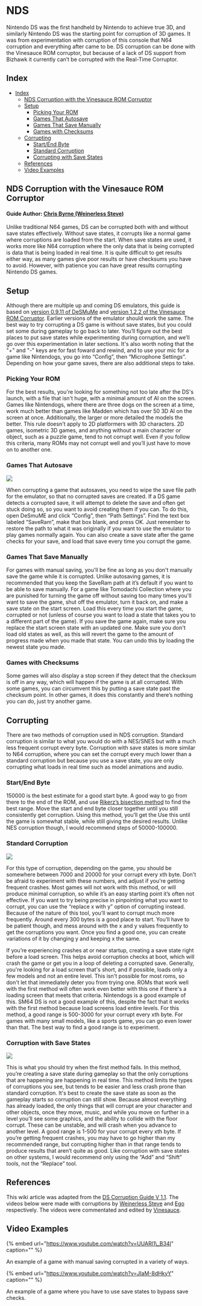 # NDS

Nintendo DS was the first handheld by Nintendo to achieve true 3D, and similarly Nintendo DS was the starting point for corruption of 3D games. It was from experimentation with corruption of this console that N64 corruption and everything after came to be. DS corruption can be done with the Vinesauce ROM corruptor, but because of a lack of DS support from Bizhawk it currently can’t be corrupted with the Real-Time Corruptor.

## Index

* [Index](nds.md#index)
  * [NDS Corruption with the Vinesauce ROM Corruptor](nds.md#nds-corruption-with-the-vinesauce-rom-corruptor)
  * [Setup](nds.md#setup)
    * [Picking Your ROM](nds.md#picking-your-rom)
    * [Games That Autosave](nds.md#games-that-autosave)
    * [Games That Save Manually](nds.md#games-that-save-manually)
    * [Games with Checksums](nds.md#games-with-checksums)
  * [Corrupting](nds.md#corrupting)
    * [Start/End Byte](nds.md#startend-byte)
    * [Standard Corruption](nds.md#standard-corruption)
    * [Corrupting with Save States](https://github.com/x8bitrain/corrupt-wiki/tree/430148d289135ba52a58a9e30a4c9ac95d616b76/Corrupting%20With%20Save%20States/README.md)
  * [References](nds.md#references)
  * [Video Examples](nds.md#video-examples)

## NDS Corruption with the Vinesauce ROM Corruptor

#### Guide Author: [Chris Byrne \(Weinerless Steve\)](https://www.youtube.com/user/Sevelix/)

Unlike traditional N64 games, DS can be corrupted both with and without save states effectively. Without save states, it corrupts like a normal game where corruptions are loaded from the start. When save states are used, it works more like N64 corruption where the only data that is being corrupted is data that is being loaded in real time. It is quite difficult to get results either way, as many games give poor results or have checksums you have to avoid. However, with patience you can have great results corrupting Nintendo DS games.

## Setup

Although there are multiple up and coming DS emulators, this guide is based on [version 0.9.11 of DeSMuMe](http://desmume.org/download/) and [version 1.2.2 of the Vinesauce ROM Corruptor](http://corruptedbytes.com/the-vinesauce-rom-corruptor). Earlier versions of the emulator should work the same. The best way to try corrupting a DS game is without save states, but you could set some during gameplay to go back to later. You’ll figure out the best places to put save states while experimenting during corruption, and we’ll go over this experimentation in later sections. It's also worth noting that the "+" and "-" keys are for fast foward and rewind, and to use your mic for a game like Nintendogs, you go into “Config”, then “Microphone Settings”. Depending on how your game saves, there are also additional steps to take.

### Picking Your ROM

For the best results, you're looking for something not too late after the DS's launch, with a file that isn't huge, with a minimal amount of AI on the screen. Games like Nintendogs, where there are three dogs on the screen at a time, work much better than games like Madden which has over 50 3D AI on the screen at once. Additionally, the larger or more detailed the models the better. This rule doesn't apply to 2D platformers with 3D characters. 2D games, isometric 3D games, and anything without a main character or object, such as a puzzle game, tend to not corrupt well. Even if you follow this criteria, many ROMs may not corrupt well and you’ll just have to move on to another one.

### Games That Autosave

![](../.gitbook/assets/pathsettings.png)

When corrupting a game that autosaves, you need to wipe the save file path for the emulator, so that no corrupted saves are created. If a DS game detects a corrupted save, it will attempt to delete the save and often get stuck doing so, so you want to avoid creating them if you can. To do this, open DeSmuME and click “Config”, then “Path Settings”. Find the text box labeled “SaveRam”, make that box blank, and press OK. Just remember to restore the path to what it was originally if you want to use the emulator to play games normally again. You can also create a save state after the game checks for your save, and load that save every time you corrupt the game.

### Games That Save Manually

For games with manual saving, you'll be fine as long as you don't manually save the game while it is corrupted. Unlike autosaving games, it is recommended that you keep the SaveRam path at it’s default if you want to be able to save manually. For a game like Tomodachi Collection where you are punished for turning the game off without saving too many times you'll want to save the game, shut off the emulator, turn it back on, and make a save state on the start screen. Load this every time you start the game, corrupted or not \(unless of course you want to load a state that takes you to a different part of the game\). If you save the game again, make sure you replace the start screen state with an updated one. Make sure you don't load old states as well, as this will revert the game to the amount of progress made when you made that state. You can undo this by loading the newest state you made.

### Games with Checksums

Some games will also display a stop screen if they detect that the checksum is off in any way, which will happen if the game is at all corrupted. With some games, you can circumvent this by putting a save state past the checksum point. In other games, it does this constantly and there’s nothing you can do, just try another game.

## Corrupting

There are two methods of corruption used in NDS corruption. Standard corruption is similar to what you would do with a NES/SNES but with a much less frequent corrupt every byte. Corruption with save states is more similar to N64 corruption, where you can set the corrupt every much lower than a standard corruption but because you use a save state, you are only corrupting what loads in real time such as model animations and audio.

### Start/End Byte

150000 is the best estimate for a good start byte. A good way to go from there to the end of the ROM, and use [Rikerz’s bisection method](http://corruptedbytes.com/vinesauce-rom-corruptor-color-replacement-guide/) to find the best range. Move the start and end byte closer together until you still consistently get corruption. Using this method, you’ll get the Use this until the game is somewhat stable, while still giving the desired results. Unlike NES corruption though, I would recommend steps of 50000-100000.

### Standard Corruption

![](../.gitbook/assets/corrupt1.png)

For this type of corruption, depending on the game, you should be somewhere between 7000 and 20000 for your corrupt every xth byte. Don't be afraid to experiment with these numbers, and adjust if you're getting frequent crashes. Most games will not work with this method, or will produce minimal corruption, so while it’s an easy starting point it’s often not effective. If you want to try being precise in pinpointing what you want to corrupt, you can use the “replace x with y” option of corrupting instead. Because of the nature of this tool, you’ll want to corrupt much more frequently. Around every 300 bytes is a good place to start. You’ll have to be patient though, and mess around with the x and y values frequently to get the corruptions you want. Once you find a good one, you can create variations of it by changing y and keeping x the same.

If you’re experiencing crashes at or near startup, creating a save state right before a load screen. This helps avoid corruption checks at boot, which will crash the game or get you in a loop of deleting a corrupted save. Generally, you're looking for a load screen that's short, and if possible, loads only a few models and not an entire level. This isn't possible for most roms, so don't let that immediately deter you from trying one. ROMs that work well with the first method will often work even better with this one if there's a loading screen that meets that criteria. Nintendogs is a good example of this. SM64 DS is not a good example of this, despite the fact that it works with the first method because load screens load entire levels. For this method, a good range is 500-3000 for your corrupt every xth byte. For games with many small models, like a sports game, you can go even lower than that. The best way to find a good range is to experiment.

### Corruption with Save States

![](../.gitbook/assets/corrupt2.png)

This is what you should try when the first method fails. In this method, you’re creating a save state during gameplay so that the only corruptions that are happening are happening in real time. This method limits the types of corruptions you see, but tends to be easier and less crash prone than standard corruption. It's best to create the save state as soon as the gameplay starts so corruption can still show. Because almost everything has already loaded, the only things that will corrupt are your character and other objects, once they move, music, and while you move on further in a level you’ll see some graphics, and the ability to collide with the floor corrupt. These can be unstable, and will crash when you advance to another level. A good range is 1-500 for your corrupt every xth byte. If you’re getting frequent crashes, you may have to go higher than my recommended range, but corrupting higher than in that range tends to produce results that aren’t quite as good. Like corruption with save states on other systems, I would recommend only using the “Add” and “Shift” tools, not the “Replace” tool.

## References

This wiki article was adapted from the [DS Corruption Guide V 1.1](https://web.archive.org/web/20160519231420/http://vinesauce.com:80/vinetalk/viewtopic.php?f=34&t=99). The videos below were made with corruptions by [Weinerless Steve](https://www.youtube.com/channel/UCrtDW6TfvTKUjXMnXVXhJww) and [Ego](https://www.youtube.com/user/Egoangell) respectively. The videos were commentated and edited by [Vinesauce](https://www.youtube.com/user/vinesauce).

## Video Examples

{% embed url="https://www.youtube.com/watch?v=UUARl1\_B34I" caption="" %}

An example of a game with manual saving corrupted in a variety of ways.

{% embed url="https://www.youtube.com/watch?v=JIaM-8dHkyY" caption="" %}

An example of a game where you have to use save states to bypass save checks.

